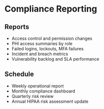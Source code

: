 # Compliance Reporting

## Reports
- Access control and permission changes
- PHI access summaries by role
- Failed logins, lockouts, MFA failures
- Incident and breach metrics
- Vulnerability backlog and SLA performance

## Schedule
- Weekly operational report
- Monthly compliance dashboard
- Quarterly risk review
- Annual HIPAA risk assessment update
